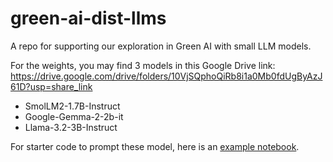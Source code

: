 # green-ai-dist-llms
A repo for supporting our exploration in Green AI with small LLM models.

For the weights, you may find 3 models in this Google Drive link: https://drive.google.com/drive/folders/10VjSQphoQiRb8i1a0Mb0fdUgByAzJ61D?usp=share_link

- SmolLM2-1.7B-Instruct
- Google-Gemma-2-2b-it
- Llama-3.2-3B-Instruct

For starter code to prompt these model, here is an [example notebook](llm_on_vector_cluster/LLM_Prompt_Simple_Example.ipynb).


